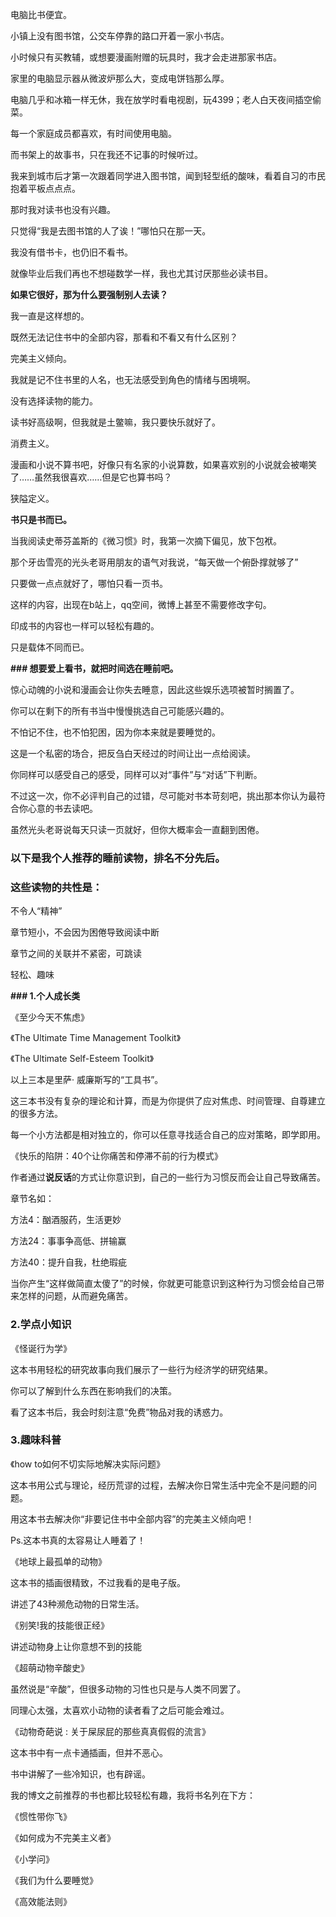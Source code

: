 电脑比书便宜。


小镇上没有图书馆，公交车停靠的路口开着一家小书店。

小时候只有买教辅，或想要漫画附赠的玩具时，我才会走进那家书店。

家里的电脑显示器从微波炉那么大，变成电饼铛那么厚。

电脑几乎和冰箱一样无休，我在放学时看电视剧，玩4399；老人白天夜间插空偷菜。

每一个家庭成员都喜欢，有时间使用电脑。

而书架上的故事书，只在我还不记事的时候听过。



我来到城市后才第一次跟着同学进入图书馆，闻到轻型纸的酸味，看着自习的市民抱着平板点点点。

那时我对读书也没有兴趣。

只觉得“我是去图书馆的人了诶！”哪怕只在那一天。

我没有借书卡，也仍旧不看书。

就像毕业后我们再也不想碰数学一样，我也尤其讨厌那些必读书目。

**如果它很好，那为什么要强制别人去读？**



我一直是这样想的。



既然无法记住书中的全部内容，那看和不看又有什么区别？

完美主义倾向。

我就是记不住书里的人名，也无法感受到角色的情绪与困境啊。

没有选择读物的能力。

读书好高级啊，但我就是土鳖嘛，我只要快乐就好了。

消费主义。

漫画和小说不算书吧，好像只有名家的小说算数，如果喜欢别的小说就会被嘲笑了……虽然我很喜欢……但是它也算书吗？

狭隘定义。



**书只是书而已。**

当我阅读史蒂芬盖斯的《微习惯》时，我第一次摘下偏见，放下包袱。

那个牙齿雪亮的光头老哥用朋友的语气对我说，“每天做一个俯卧撑就够了”

只要做一点点就好了，哪怕只看一页书。



这样的内容，出现在b站上，qq空间，微博上甚至不需要修改字句。

印成书的内容也一样可以轻松有趣的。

只是载体不同而已。



**### 想要爱上看书，就把时间选在睡前吧。**



惊心动魄的小说和漫画会让你失去睡意，因此这些娱乐选项被暂时搁置了。

你可以在剩下的所有书当中慢慢挑选自己可能感兴趣的。

不怕记不住，也不怕犯困，因为你本来就是要睡觉的。

这是一个私密的场合，把反刍白天经过的时间让出一点给阅读。

你同样可以感受自己的感受，同样可以对“事件”与“对话”下判断。

不过这一次，你不必评判自己的过错，尽可能对书本苛刻吧，挑出那本你认为最符合你心意的书去读吧。

虽然光头老哥说每天只读一页就好，但你大概率会一直翻到困倦。



### 以下是我个人推荐的睡前读物，排名不分先后。

### 这些读物的共性是：

不令人“精神”

章节短小，不会因为困倦导致阅读中断

章节之间的关联并不紧密，可跳读

轻松、趣味

**### 1.个人成长类**

《至少今天不焦虑》

《The Ultimate Time Management Toolkit》

《The Ultimate Self-Esteem Toolkit》

以上三本是里萨· 威廉斯写的“工具书”。

这三本书没有复杂的理论和计算，而是为你提供了应对焦虑、时间管理、自尊建立的很多方法。

每一个小方法都是相对独立的，你可以任意寻找适合自己的应对策略，即学即用。



《快乐的陷阱：40个让你痛苦和停滞不前的行为模式》

作者通过**说反话**的方式让你意识到，自己的一些行为习惯反而会让自己导致痛苦。

章节名如：

方法4：酗酒服药，生活更妙

方法24：事事争高低、拼输赢

方法40：提升自我，杜绝瑕疵

当你产生“这样做简直太傻了”的时候，你就更可能意识到这种行为习惯会给自己带来怎样的问题，从而避免痛苦。





### 2.学点小知识

《怪诞行为学》

这本书用轻松的研究故事向我们展示了一些行为经济学的研究结果。

你可以了解到什么东西在影响我们的决策。

看了这本书后，我会时刻注意“免费”物品对我的诱惑力。



### 3.趣味科普

《how to如何不切实际地解决实际问题》

这本书用公式与理论，经历荒谬的过程，去解决你日常生活中完全不是问题的问题。

用这本书去解决你“非要记住书中全部内容”的完美主义倾向吧！

Ps.这本书真的太容易让人睡着了！



《地球上最孤单的动物》

这本书的插画很精致，不过我看的是电子版。

讲述了43种濒危动物的日常生活。



《别笑!我的技能很正经》

讲述动物身上让你意想不到的技能



《超萌动物辛酸史》

虽然说是“辛酸”，但很多动物的习性也只是与人类不同罢了。

同理心太强，太喜欢小动物的读者看了之后可能会难过。



《动物奇葩说 : 关于屎尿屁的那些真真假假的流言》

这本书中有一点卡通插画，但并不恶心。

书中讲解了一些冷知识，也有辟谣。



我的博文之前推荐的书也都比较轻松有趣，我将书名列在下方：

《惯性带你飞》

《如何成为不完美主义者》

《小学问》

《我们为什么要睡觉》

《高效能法则》